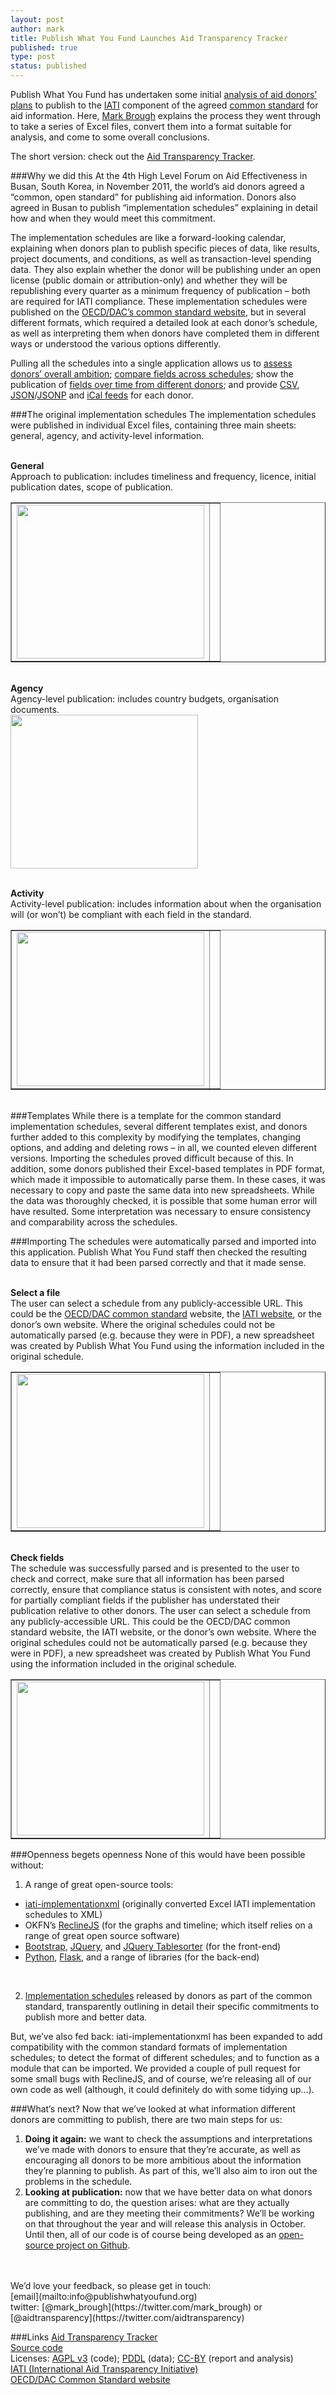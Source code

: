 ```yaml
---
layout: post
author: mark
title: Publish What You Fund Launches Aid Transparency Tracker
published: true
type: post
status: published
---
```


Publish What You Fund has undertaken some initial [analysis of aid donors’ plans](http://tracker.publishwhatyoufund.org/) to publish to the [IATI](http://www.aidtransparency.net/) component of the agreed [common standard](http://www.oecd.org/dac/aid-architecture/acommonstandard.htm) for aid information. Here, [Mark Brough](https://twitter.com/mark_brough) explains the process they went through to take a series of Excel files, convert them into a format suitable for analysis, and come to some overall conclusions.

The short version: check out the [Aid Transparency Tracker](http://tracker.publishwhatyoufund.org/).

###Why we did this
At the 4th High Level Forum on Aid Effectiveness in Busan, South Korea, in November 2011, the world’s aid donors agreed a “common, open standard” for publishing aid information. Donors also agreed in Busan to publish “implementation schedules” explaining in detail how and when they would meet this commitment.

The implementation schedules are like a forward-looking calendar, explaining when donors plan to publish specific pieces of data, like results, project documents, and conditions, as well as transaction-level spending data. They also explain whether the donor will be publishing under an open license (public domain or attribution-only) and whether they will be republishing every quarter as a minimum frequency of publication – both are required for IATI compliance. These implementation schedules were published on the [OECD/DAC’s common standard website](http://www.oecd.org/dac/aid-architecture/acommonstandard.htm), but in several different formats, which required a detailed look at each donor’s schedule, as well as interpreting them when donors have completed them in different ways or understood the various options differently.

Pulling all the schedules into a single application allows us to [assess donors’ overall ambition](http://tracker.publishwhatyoufund.org/organisations/); [compare fields across schedules](http://tracker.publishwhatyoufund.org/fields/); show the publication of [fields over time from different donors](http://tracker.publishwhatyoufund.org/timeline/); and provide [CSV](http://tracker.publishwhatyoufund.org/organisations/GB-1.csv), [JSON](http://tracker.publishwhatyoufund.org/api/publishers/GB-1/)/[JSONP](http://tracker.publishwhatyoufund.org/api/publishers/GB-1/?callback=callback) and [iCal feeds](http://tracker.publishwhatyoufund.org/organisations/GB-1.ics) for each donor.

###The original implementation schedules
The implementation schedules were published in individual Excel files, containing three main sheets: general, agency, and activity-level information.

<br><strong>General</strong><br>
Approach to publication: includes timeliness and frequency, licence, initial publication dates, scope of publication.<br>
<table border="" cellpadding="0" cellspacing="1px">
  <tr>
    <td>
<img alt="" src="http://tracker.publishwhatyoufund.org/static/img/sweden1.png" title="" class="inline-img" width="300" height="246" />
 </td>
    <td>
</tr>
</table>

<br><strong>Agency</strong><br>
Agency-level publication: includes country budgets, organisation documents.<br>
<img alt="" src="http://tracker.publishwhatyoufund.org/static/img/sweden2.png" title="" class="inline-img" width="300" height="246" />
    <td>
</tr>
</table>

<br><strong>Activity</strong><br>
Activity-level publication: includes information about when the organisation will (or won’t) be compliant with each field in the standard.<br>
</td>
<table border="" cellpadding="0" cellspacing="1px">
  <tr>
    <td>
<img alt="" src="http://tracker.publishwhatyoufund.org/static/img/sweden3.png" title="" class="inline-img" width="300" height="246" />
    <td>
  </tr>
</table>
<br>
###Templates
While there is a template for the common standard implementation schedules, several different templates exist, and donors further added to this complexity by modifying the templates, changing options, and adding and deleting rows – in all, we counted eleven different versions. Importing the schedules proved difficult because of this. In addition, some donors published their Excel-based templates in PDF format, which made it impossible to automatically parse them. In these cases, it was necessary to copy and paste the same data into new spreadsheets. While the data was thoroughly checked, it is possible that some human error will have resulted. Some interpretation was necessary to ensure consistency and comparability across the schedules.

###Importing
The schedules were automatically parsed and imported into this application. Publish What You Fund staff then checked the resulting data to ensure that it had been parsed correctly and that it made sense.

<br><strong>Select a file</strong><br>
The user can select a schedule from any publicly-accessible URL. This could be the [OECD/DAC common standard](http://www.oecd.org/dac/aid-architecture/acommonstandard.htm) website, the [IATI website](http://www.oecd.org/dac/aid-architecture/acommonstandard.htm), or the donor’s own website. Where the original schedules could not be automatically parsed (e.g. because they were in PDF), a new spreadsheet was created by Publish What You Fund using the information included in the original schedule.
</td>
<table border="" cellpadding="0" cellspacing="1px">
  <tr>
    <td>
<img alt="" src="http://tracker.publishwhatyoufund.org/static/img/import.png" title="" class="inline-img" width="300" height="246" />
    <td>
  </tr>
</table>

<br><strong>Check fields</strong><br>
The schedule was successfully parsed and is presented to the user to check and correct, make sure that all information has been parsed correctly, ensure that compliance status is consistent with notes, and score for partially compliant fields if the publisher has understated their publication relative to other donors.
The user can select a schedule from any publicly-accessible URL. This could be the OECD/DAC common standard website, the IATI website, or the donor’s own website. Where the original schedules could not be automatically parsed (e.g. because they were in PDF), a new spreadsheet was created by Publish What You Fund using the information included in the original schedule.<br>
</td>
<table border="" cellpadding="0" cellspacing="1px">
  <tr>
    <td>
<img alt="" src="http://tracker.publishwhatyoufund.org/static/img/import3.png" title="" class="inline-img" width="300" height="246" />
    <td>
  </tr>
</table>

###Openness begets openness
None of this would have been possible without:<br>
1) A range of great open-source tools:
- [iati-implementationxml](https://github.com/Bjwebb/iati-implementationxml) (originally converted Excel IATI implementation schedules to XML)
- OKFN’s [ReclineJS](http://reclinejs.com/) (for the graphs and timeline; which itself relies on a range of great open source software)
- [Bootstrap](http://twitter.github.com/bootstrap/), [JQuery](http://jquery.com/), and [JQuery Tablesorter](http://tablesorter.com/docs/) (for the front-end)
- [Python](http://python.org), [Flask](http://flask.pocoo.org/), and a range of libraries (for the back-end)</li></ul><br>
2) [Implementation schedules](http://www.oecd.org/dac/aid-architecture/acommonstandard.htm) released by donors as part of the common standard, transparently outlining in detail their specific commitments to publish more and better data.

But, we’ve also fed back: iati-implementationxml has been expanded to add compatibility with the common standard formats of implementation schedules; to detect the format of different schedules; and to function as a module that can be imported. We provided a couple of pull request for some small bugs with ReclineJS, and of course, we’re releasing all of our own code as well (although, it could definitely do with some tidying up…).

###What’s next?
Now that we’ve looked at what information different donors are committing to publish, there are two main steps for us:<br>

1) <strong>Doing it again:</strong> we want to check the assumptions and interpretations we’ve made with donors to ensure that they’re accurate, as well as encouraging all donors to be more ambitious about the information they’re planning to publish. As part of this, we’ll also aim to iron out the problems in the schedule.<br>
2) <strong>Looking at publication:</strong> now that we have better data on what donors are committing to do, the question arises: what are they actually publishing, and are they meeting their commitments? We’ll be working on that throughout the year and will release this analysis in October. Until then, all of our code is of course being developed as an [open-source project on Github](https://github.com/markbrough/IATI-Data-Quality).
<br>
<br>We’d love your feedback, so please get in touch:<br>
[email](mailto:info@publishwhatyoufund.org)<br>
twitter: [@mark_brough](https://twitter.com/mark_brough) or [@aidtransparency](https://twitter.com/aidtransparency)

###Links
[Aid Transparency Tracker](http://tracker.publishwhatyoufund.org/)<br>
[Source code](https://github.com/Bjwebb/iati-implementationxml)<br>
Licenses: [AGPL v3](http://www.gnu.org/licenses/agpl-3.0.html) (code); [PDDL](http://opendatacommons.org/licenses/pddl/) (data); [CC-BY](http://creativecommons.org/licenses/by/3.0/) (report and analysis)<br>
[IATI (International Aid Transparency Initiative)](http://www.aidtransparency.net/)<br>
[OECD/DAC Common Standard website](http://www.oecd.org/dac/aid-architecture/acommonstandard.htm)
